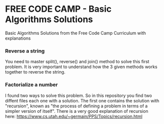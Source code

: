 # FREE CODE CAMP - Basic Algorithms Solutions
Basic Algorithms Solutions from the Free Code Camp Curriculum with explanations

### Reverse a string
You need to master split(), reverse() and join() method to solve this first problem. It is very important to understand how the 3 given methods works together to reverse the string.

### Factorialize a number
I found two ways to solve this problem. So in this repository you find two diffent files each one with a solution. The first one contains the solution with "recursion", known as "the process of defining a problem in terms of a simpler version of itself". There is a very good explanation of recursion here: https://www.cs.utah.edu/~germain/PPS/Topics/recursion.html 



